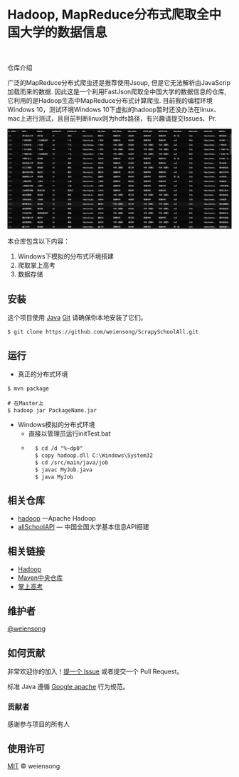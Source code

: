 # Hadoop, MapReduce分布式爬取全中国大学的数据信息

<img src="https://img.shields.io/badge/license_-MIT-green" alt="">  <img src="https://img.shields.io/badge/license_-Apache-blue" alt=""> <img src="https://img.shields.io/badge/Java_-red" alt=""> <img src="https://img.shields.io/badge/Maven_-red" alt=""> 

仓库介绍

  广泛的MapReduce分布式爬虫还是推荐使用Jsoup, 但是它无法解析由JavaScrip加载而来的数据. 因此这是一个利用FastJson爬取全中国大学的数据信息的仓库, 它利用的是Hadoop生态中MapReduce分布式计算爬虫. 目前我的编程环境Windows 10，测试环境Windows 10下虚拟的hadoop暂时还没办法在linux、mac上进行测试，且目前判断linux则为hdfs路径，有兴趣请提交Issues、Pr.

![img.png](img.png)

本仓库包含以下内容：

1. Windows下模拟的分布式环境搭建
2. 爬取掌上高考
3. 数据存储


## 安装

这个项目使用 [Java](https://www.java.com/) [Git](https://git-scm.com/) 请确保你本地安装了它们。

```shell
$ git clone https://github.com/weiensong/ScrapySchoolAll.git
```



## 运行
- 真正的分布式环境
```shell
$ mvn package

# 在Master上
$ hadoop jar PackageName.jar
```
- Windows模拟的分布式环境
	- 直接以管理员运行initTest.bat
	- ```shell
		$ cd /d "%~dp0"
		$ copy hadoop.dll C:\Windows\System32
		$ cd /src/main/java/job
		$ javac MyJob.java
		$ java MyJob
		```
		
		

## 相关仓库

- [hadoop](https://github.com/apache/hadoop) —Apache Hadoop
- [allSchoolAPI](https://github.com/weiensong/allSchoolAPI) — 中国全国大学基本信息API搭建



## 相关链接

- [Hadoop](https://hadoop.apache.org/)
- [Maven中央仓库](https://mvnrepository.com/)
- [掌上高考](https://www.gaokao.cn/) 





## 维护者

[@weiensong](https://github.com/weiensong)



## 如何贡献

非常欢迎你的加入！[提一个 Issue](https://github.com/weiensong/ScrapySchoolAll/issues) 或者提交一个 Pull Request。


标准 Java 遵循 [Google apache](https://google.github.io/styleguide/javaguide.html) 行为规范。

### 贡献者

感谢参与项目的所有人



## 使用许可

[MIT](LICENSE) © weiensong

